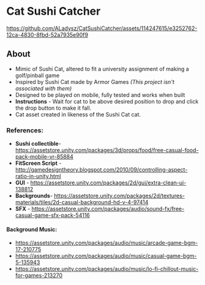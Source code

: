 # Cat Sushi Catcher
https://github.com/ALadysz/CatSushiCatcher/assets/114247615/e3252762-12ca-4830-8fbd-52a7935e90f9
## About
- Mimic of Sushi Cat, altered to fit a university assignment of making a golf/pinball game
- Inspired by Sushi Cat made by Armor Games _(This project isn't associated with them)_
- Designed to be played on mobile, fully tested and works when built
- **Instructions** - Wait for cat to be above desired position to drop and click the drop button to make it fall.
- Cat asset created in likeness of the Sushi Cat cat.

### References:
- **Sushi collectible**- https://assetstore.unity.com/packages/3d/props/food/free-casual-food-pack-mobile-vr-85884
- **FitScreen Script** - http://gamedesigntheory.blogspot.com/2010/09/controlling-aspect-ratio-in-unity.html
- **GUI** - https://assetstore.unity.com/packages/2d/gui/extra-clean-ui-138812
- **Backgrounds**- https://assetstore.unity.com/packages/2d/textures-materials/tiles/2d-casual-background-hd-v-4-97414
- **SFX** - https://assetstore.unity.com/packages/audio/sound-fx/free-casual-game-sfx-pack-54116
#### Background Music: 
- https://assetstore.unity.com/packages/audio/music/arcade-game-bgm-17-210775
- https://assetstore.unity.com/packages/audio/music/casual-game-bgm-5-135943
- https://assetstore.unity.com/packages/audio/music/lo-fi-chillout-music-for-games-213270
